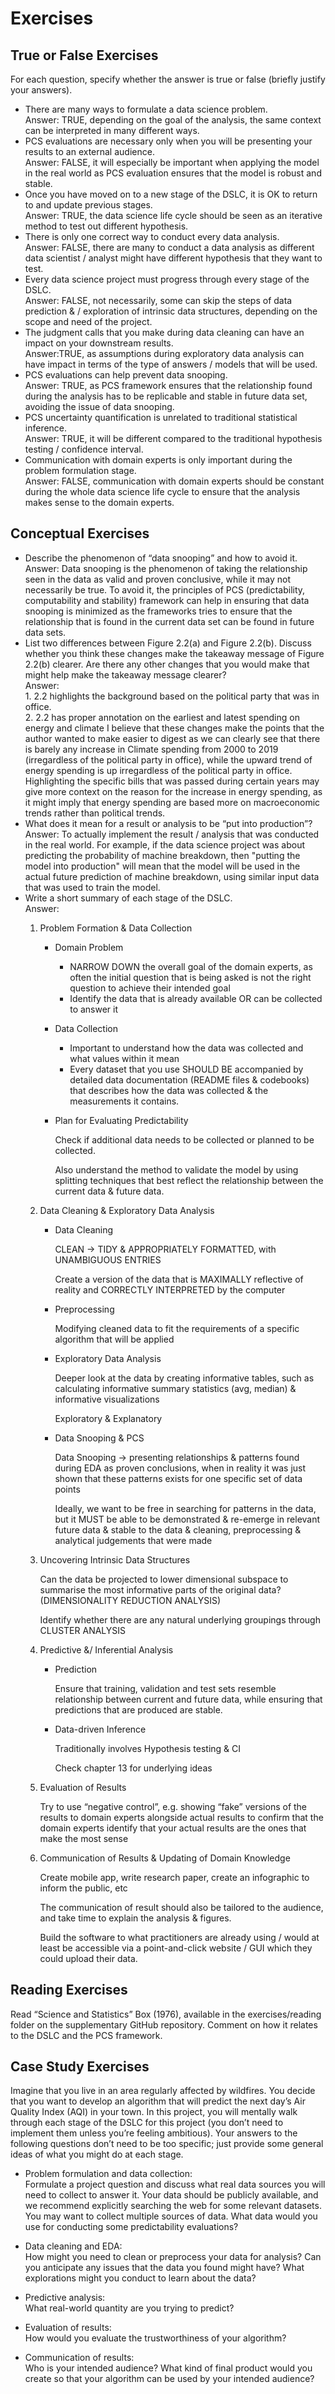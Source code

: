 <h1> Exercises </h1>

<h2>True or False Exercises </h2>
For each question, specify whether the answer is true or false (briefly justify your answers).
<ul>
<li>There are many ways to formulate a data science problem.</li>
Answer: TRUE, depending on the goal of the analysis, the same context can be interpreted in many different ways.

<br>
<li>PCS evaluations are necessary only when you will be presenting your results to an external audience.</li>
Answer: FALSE, it will especially be important when applying the model in the real world as PCS evaluation ensures that the model is robust and stable.

<br>
<li>Once you have moved on to a new stage of the DSLC, it is OK to return to and update previous stages.</li>
Answer: TRUE, the data science life cycle should be seen as an iterative method to test out different hypothesis.

<br>
<li>There is only one correct way to conduct every data analysis.</li>
Answer: FALSE, there are many to conduct a data analysis as different data scientist / analyst might have different hypothesis that they want to test.

<li>Every data science project must progress through every stage of the DSLC.</li>
Answer: FALSE, not necessarily, some can skip the steps of data prediction & / exploration of intrinsic data structures, depending on the scope and need of the project.

<br>
<li>The judgment calls that you make during data cleaning can have an impact on your downstream results.</li>
Answer:TRUE, as assumptions during exploratory data analysis can have impact in terms of the type of answers / models that will be used.

<br>
<li>PCS evaluations can help prevent data snooping.</li>
Answer: TRUE, as PCS framework ensures that the relationship found during the analysis has to be replicable and stable in future data set, avoiding the issue of data snooping.

<br>
<li>PCS uncertainty quantification is unrelated to traditional statistical inference.</li>
Answer: TRUE, it will be different compared to the traditional hypothesis testing / confidence interval.

<br>
<li>Communication with domain experts is only important during the problem formulation stage.</li>
Answer: FALSE, communication with domain experts should be constant during the whole data science life cycle to ensure that the analysis makes sense to the domain experts.
</ul>

<h2>Conceptual Exercises</h2>
<ul>
<li>Describe the phenomenon of “data snooping” and how to avoid it.</li>
Answer: Data snooping is the phenomenon of taking the relationship seen in the data as valid and proven conclusive, while it may not necessarily be true. To avoid it, the principles of PCS (predictability, computability and stability) framework can help in ensuring that data snooping is minimized as the frameworks tries to ensure that the relationship that is found in the current data set can be found in future data sets.

<br>
<li>List two differences between Figure 2.2(a) and Figure 2.2(b). Discuss whether you think these changes make the takeaway message of Figure 2.2(b) clearer. Are there any other changes that you would make that might help make the takeaway message clearer?</li>
Answer:<br>
1. 2.2 highlights the background based on the political party that was in office.<br>
2. 2.2 has proper annotation on the earliest and latest spending on energy and climate
I believe that these changes make the points that the author wanted to make easier to digest as we can clearly see that there is barely any increase in Climate spending from 2000 to 2019 (irregardless of the political party in office), while the upward trend of energy spending is up irregardless of the political party in office.<br>
Highlighting the specific bills that was passed during certain years may give more context on the reason for the increase in energy spending, as it might imply that energy spending are based more on macroeconomic trends rather than political trends.

<br>
<li>What does it mean for a result or analysis to be “put into production”?</li>
Answer: To actually implement the result / analysis that was conducted in the real world. For example, if the data science project was about predicting the probability of machine breakdown, then "putting the model into production" will mean that the model will be used in the actual future prediction of machine breakdown, using similar input data that was used to train the model.

<br>
<li>Write a short summary of each stage of the DSLC.</li>
Answer:

1. Problem Formation & Data Collection
    - Domain Problem
        - NARROW DOWN the overall goal of the domain experts, as often the initial question that is being asked is not the right question to achieve their intended goal
        - Identify the data that is already available OR can be collected to answer it
    - Data Collection
        - Important to understand how the data was collected and what values within it mean
        - Every dataset that you use SHOULD BE accompanied by  detailed data documentation (README files & codebooks) that describes how the data was collected & the measurements it contains.
    - Plan for Evaluating Predictability
        
        Check if additional data needs to be collected or planned to be collected. 
        
        Also understand the method to validate the model by using splitting techniques that best reflect the relationship between the current data & future data.
2. Data Cleaning & Exploratory Data Analysis
    - Data Cleaning
        
        CLEAN → TIDY & APPROPRIATELY FORMATTED, with UNAMBIGUOUS ENTRIES
        
        Create a version of the data that is MAXIMALLY reflective of reality and CORRECTLY INTERPRETED by the computer
        
    - Preprocessing
        
        Modifying cleaned data to fit the requirements of a specific algorithm that will be applied
        
    - Exploratory Data Analysis
        
        Deeper look at the data by creating informative tables, such as calculating informative summary statistics (avg, median) & informative visualizations
        
        Exploratory & Explanatory
        
    - Data Snooping & PCS
        
        Data Snooping → presenting relationships & patterns found during EDA as proven conclusions, when in reality it was just shown that these patterns exists for one specific set of data points
        
        Ideally, we want to be free in searching for patterns in the data, but it MUST be able to be demonstrated & re-emerge in relevant future data & stable to the data & cleaning, preprocessing & analytical judgements that were made
        
3. Uncovering Intrinsic Data Structures
    
    Can the data be projected to lower dimensional subspace to summarise the most informative parts of the original data? (DIMENSIONALITY REDUCTION ANALYSIS)
    
    Identify whether there are any natural underlying groupings through CLUSTER ANALYSIS
    
4. Predictive &/ Inferential Analysis
    - Prediction
        
        Ensure that training, validation and test sets resemble relationship between current and future data, while ensuring that predictions that are produced are stable.
        
    - Data-driven Inference
        
        Traditionally involves Hypothesis testing & CI
        
        Check chapter 13 for underlying ideas
        
5. Evaluation of Results
    
    Try to use “negative control”, e.g. showing “fake” versions of the results to domain experts alongside actual results to confirm that the domain experts identify that your actual results are the ones that make the most sense
    
6. Communication of Results & Updating of Domain Knowledge
    
    Create mobile app, write research paper, create an infographic to inform the public, etc
    
    The communication of result should also be tailored to the audience, and take time to explain the analysis & figures.
    
    Build the software to what practitioners are already using / would at least be accessible via a point-and-click website / GUI which they could upload their data.
</ul>

<h2>Reading Exercises</h2>
Read “Science and Statistics” Box (1976), available in the exercises/reading folder on the supplementary GitHub repository. Comment on how it relates to the DSLC and the PCS framework.

<h2>Case Study Exercises</h2>
Imagine that you live in an area regularly affected by wildfires. You decide that you want to develop an algorithm that will predict the next day’s Air Quality Index (AQI) in your town. In this project, you will mentally walk through each stage of the DSLC for this project (you don’t need to implement them unless you’re feeling ambitious). Your answers to the following questions don’t need to be too specific; just provide some general ideas of what you might do at each stage.

- Problem formulation and data collection:<br>
Formulate a project question and discuss what real data sources you will need to collect to answer it. Your data should be publicly available, and we recommend explicitly searching the web for some relevant datasets. You may want to collect multiple sources of data. What data would you use for conducting some predictability evaluations?

- Data cleaning and EDA: <br>How might you need to clean or preprocess your data for analysis? Can you anticipate any issues that the data you found might have? What explorations might you conduct to learn about the data?

- Predictive analysis: <br> What real-world quantity are you trying to predict?

- Evaluation of results: <br> How would you evaluate the trustworthiness of your algorithm?

- Communication of results: <br> Who is your intended audience? What kind of final product would you create so that your algorithm can be used by your intended audience?